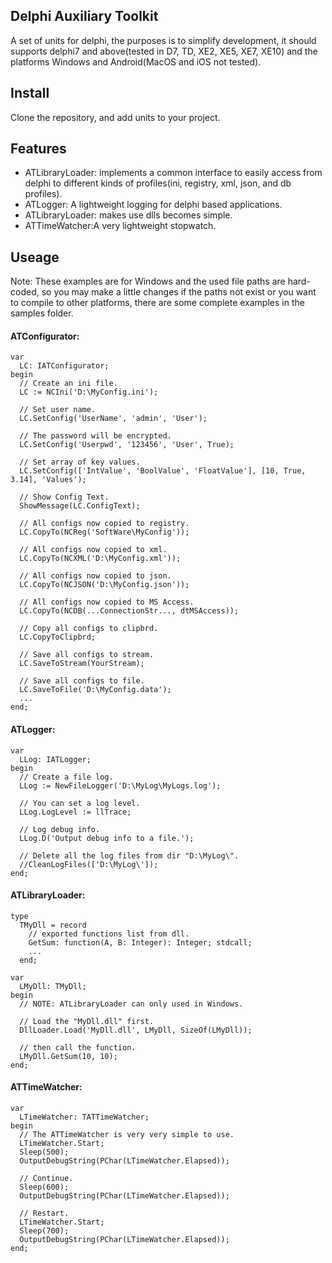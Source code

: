 ## Delphi Auxiliary Toolkit
 A set of units for delphi, the purposes is to simplify development, it should supports delphi7 and above(tested in D7, TD, XE2, XE5, XE7, XE10) and the platforms Windows and Android(MacOS and iOS not tested).
## Install
 Clone the repository, and add units to your project. 
## Features  
- ATLibraryLoader: implements a common interface to easily access from delphi to different kinds of profiles(ini, registry, xml, json, and db profiles).
- ATLogger: A lightweight logging for delphi based applications.
- ATLibraryLoader: makes use dlls becomes simple.
- ATTimeWatcher:A very lightweight stopwatch.

## Useage
Note: These examples are for Windows and the used file paths are hard-coded, so you may make a little changes if the paths not exist or you want to compile to other platforms,  there are some complete examples in the samples folder.
#### ATConfigurator:
    var
      LC: IATConfigurator;
    begin
      // Create an ini file.
      LC := NCIni('D:\MyConfig.ini');
      
      // Set user name.
      LC.SetConfig('UserName', 'admin', 'User');

      // The password will be encrypted.
      LC.SetConfig('Userpwd', '123456', 'User', True);
    
      // Set array of key values.   
      LC.SetConfig(['IntValue', 'BoolValue', 'FloatValue'], [10, True, 3.14], 'Values');
    
      // Show Config Text.
      ShowMessage(LC.ConfigText);
      
      // All configs now copied to registry.
      LC.CopyTo(NCReg('SoftWare\MyConfig'));
    
      // All configs now copied to xml.
      LC.CopyTo(NCXML('D:\MyConfig.xml'));
    
      // All configs now copied to json.
      LC.CopyTo(NCJSON('D:\MyConfig.json'));
    
      // All configs now copied to MS Access.
      LC.CopyTo(NCDB(...ConnectionStr..., dtMSAccess));
    
      // Copy all configs to clipbrd.
      LC.CopyToClipbrd;
    
      // Save all configs to stream.
      LC.SaveToStream(YourStream);
    
      // Save all configs to file.
      LC.SaveToFile('D:\MyConfig.data');  
      ...  
    end;
 
#### ATLogger:
    var
      LLog: IATLogger;
    begin
      // Create a file log.
      LLog := NewFileLogger('D:\MyLog\MyLogs.log');
     
      // You can set a log level. 
      LLog.LogLevel := llTrace;

      // Log debug info. 
      LLog.D('Output debug info to a file.');
    
      // Delete all the log files from dir "D:\MyLog\".
      //CleanLogFiles(['D:\MyLog\']);
    end;

#### ATLibraryLoader:
    type
      TMyDll = record
        // exported functions list from dll.
        GetSum: function(A, B: Integer): Integer; stdcall;
        ...
      end;

    var
      LMyDll: TMyDll; 
    begin
      // NOTE: ATLibraryLoader can only used in Windows.

      // Load the "MyDll.dll" first.  
      DllLoader.Load('MyDll.dll', LMyDll, SizeOf(LMyDll));
     
      // then call the function.
      LMyDll.GetSum(10, 10);
    end;

#### ATTimeWatcher:
    var
      LTimeWatcher: TATTimeWatcher;
    begin
      // The ATTimeWatcher is very very simple to use.
      LTimeWatcher.Start;
      Sleep(500);
      OutputDebugString(PChar(LTimeWatcher.Elapsed));
    
      // Continue.
      Sleep(600);
      OutputDebugString(PChar(LTimeWatcher.Elapsed));
    
      // Restart.
      LTimeWatcher.Start;
      Sleep(700);
      OutputDebugString(PChar(LTimeWatcher.Elapsed));
    end;
